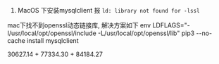1. MacOS 下安装mysqlclient 报  `ld: library not found for -lssl`

mac下找不到openssl动态链接库, 解决方案如下
env LDFLAGS="-I/usr/local/opt/openssl/include -L/usr/local/opt/openssl/lib" pip3 --no-cache install mysqlclient



30627.14 + 77334.30 + 84184.27

